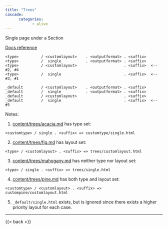 ```yaml
---
title: "Trees"
cascade:
      categories:
            - alive
---
```


Single page under a Section

[Docs reference](https://gohugo.io/templates/lookup-order/#examples-layout-lookup-for-regular-pages)

```
<type>          / <customlayout>    . <outputformat> . <suffix>
<type>          /  single           . <outputformat> . <suffix>
<type>          / <customlayout>                     . <suffix>  <-- #2, #4
<type>          /  single                            . <suffix>  <-- #3, #1
                  
_default        / <customlayout>    . <outputformat> . <suffix>
_default        /  single           . <outputformat> . <suffix>
_default        / <customlayout>                     . <suffix>  
_default        /  single                            . <suffix>  <-- #5

```

Notes:

1. [content/trees/acacia.md](acacia) has type set:
```
<customtype> / single . <suffix> => customtype/single.html
```

2. [content/trees/fig.md](fig) has layout set:
```
<type> / <customlayout> . <suffix> => trees/customlayout.html
```

3. [content/trees/mahogany.md](mahogany) has neither type nor layout set:
```
<type> / single . <suffix> => trees/single.html
```

4. [content/trees/pine.md](pine) has both type and layout set:
```
<customtype> / <customlayout> . <suffix> => custompine/customlayout.html
```

5. `_default/single.html` exists, but is ignored since there exists a higher priority layout for each case.

---


{{< back >}}
